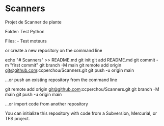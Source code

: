 # Scanners

Projet de Scanner de plante 

Folder: Test Python
 
Files: - Test moteurs

or create a new repository on the command line

echo "# Scanners" >> README.md
git init
git add README.md
git commit -m "first commit"
git branch -M main
git remote add origin git@github.com:ccperchou/Scanners.git
git push -u origin main

…or push an existing repository from the command line

git remote add origin git@github.com:ccperchou/Scanners.git
git branch -M main
git push -u origin main

…or import code from another repository

You can initialize this repository with code from a Subversion, Mercurial, or TFS project.
